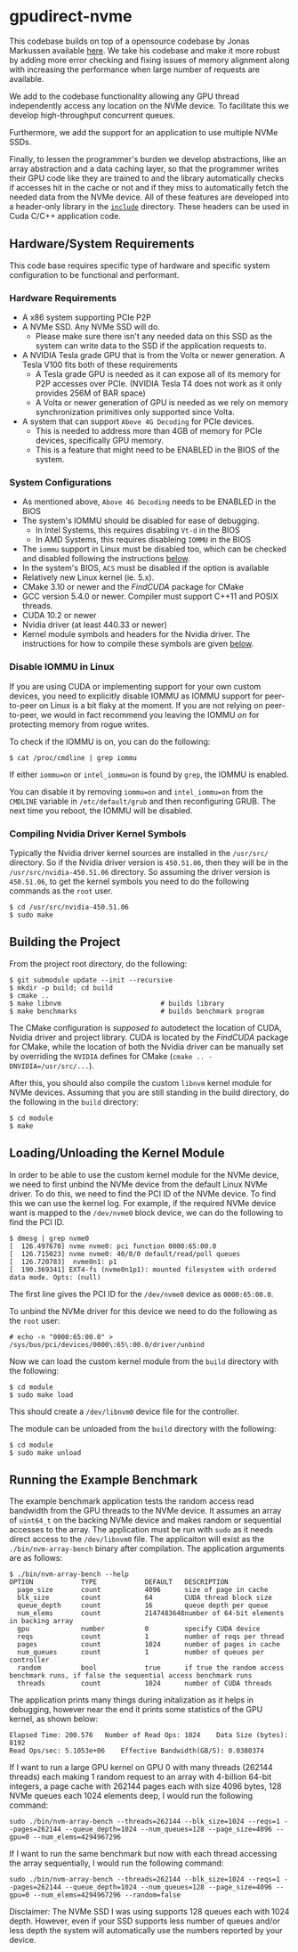 gpudirect-nvme
===============================================================================
This codebase builds on top of a opensource codebase by Jonas Markussen
available [here](https://github.com/enfiskutensykkel/ssd-gpu-dma).
We take his codebase and make it more robust by adding more error checking
and fixing issues of memory alignment along with increasing the performance when large number of requests are available.

We add to the codebase functionality allowing any GPU thread independently
access any location on the NVMe device. To facilitate this we develop high-throughput
concurrent queues.

Furthermore, we add the support for an application to use multiple NVMe SSDs.

Finally, to lessen the programmer's burden we develop abstractions, like an array abstraction
and a data caching layer,
so that the programmer writes their GPU code like they are trained to and the library automatically checks
if accesses hit in the cache or not and if they miss to automatically fetch the needed data from the NVMe device.
All of these features are developed into a header-only library in the [`include`](./include/) directory.
These headers can be used in Cuda C/C++ application code.




Hardware/System Requirements
-------------------------------------------------------------------------------
This code base requires specific type of hardware and specific system configuration to be functional and performant.

### Hardware Requirements ###
* A x86 system supporting PCIe P2P
* A NVMe SSD. Any NVMe SSD will do.
  * Please make sure there isn't any needed data on this SSD  as the system can write data to the SSD if the application requests to.
* A NVIDIA Tesla grade GPU that is from the Volta or newer generation. A Tesla V100 fits both of these requirements
  * A Tesla grade GPU is needed as it can expose all of its memory for P2P accesses over PCIe. (NVIDIA Tesla T4 does not work as it only provides 256M of BAR space)
  * A Volta or newer generation of GPU is needed as we rely on memory synchronization primitives only supported since Volta.
* A system that can support `Above 4G Decoding` for PCIe devices.
  * This is needed to address more than 4GB of memory for PCIe devices, specifically GPU memory.
  * This is a feature that might need to be ENABLED in the BIOS of the system.

### System Configurations ###
* As mentioned above, `Above 4G Decoding` needs to be ENABLED in the BIOS
* The system's IOMMU should be disabled for ease of debugging.
  * In Intel Systems, this requires disabling `Vt-d` in the BIOS
  * In AMD Systems, this requires disableing `IOMMU` in the BIOS
* The `iommu` support in Linux must be disabled too, which can be checked and disabled following the instructions [below](#disable-iommu-in-linux).
* In the system's BIOS, `ACS` must be disabled if the option is available
* Relatively new Linux kernel (ie. 5.x).
* CMake 3.10 or newer and the _FindCUDA_ package for CMake
* GCC version 5.4.0 or newer. Compiler must support C++11 and POSIX threads.
* CUDA 10.2 or newer
* Nvidia driver (at least 440.33 or newer)
* Kernel module symbols and headers for the Nvidia driver. The instructions for how to compile these symbols are given [below](#compiling-nvidia-driver-kernel-symbols).

### Disable IOMMU in Linux ###
If you are using CUDA or implementing support for your own custom devices, 
you need to explicitly disable IOMMU as IOMMU support for peer-to-peer on 
Linux is a bit flaky at the moment. If you are not relying on peer-to-peer,
we would in fact recommend you leaving the IOMMU _on_ for protecting memory 
from rogue writes.

To check if the IOMMU is on, you can do the following:

```
$ cat /proc/cmdline | grep iommu
```

If either `iommu=on` or `intel_iommu=on` is found by `grep`, the IOMMU
is enabled.

You can disable it by removing `iommu=on` and `intel_iommu=on` from the 
`CMDLINE` variable in `/etc/default/grub` and then reconfiguring GRUB.
The next time you reboot, the IOMMU will be disabled.

### Compiling Nvidia Driver Kernel Symbols ###
Typically the Nvidia driver kernel sources are installed in the `/usr/src/` directory.
So if the Nvidia driver version is `450.51.06`, then they will be in the `/usr/src/nvidia-450.51.06` directory.
So assuming the driver version is `450.51.06`, to get the kernel symbols you need to do the following commands as the `root` user.

```
$ cd /usr/src/nvidia-450.51.06
$ sudo make
```

Building the Project
-------------------------------------------------------------------------------
From the project root directory, do the following:

```
$ git submodule update --init --recursive
$ mkdir -p build; cd build
$ cmake ..
$ make libnvm                         # builds library
$ make benchmarks                     # builds benchmark program
```

The CMake configuration is _supposed to_ autodetect the location of CUDA, 
Nvidia driver and project library. CUDA is located by the _FindCUDA_ package for
CMake, while the location of both the Nvidia driver can be manually
set by overriding the `NVIDIA` defines for CMake 
(`cmake .. -DNVIDIA=/usr/src/...`).

After this, you should also compile the custom `libnvm` kernel module for NVMe devices.
Assuming that you are still standing in the build
directory, do the following in the `build` directory:

```
$ cd module
$ make
```

Loading/Unloading the Kernel Module
-------------------------------------------------------------------------------
In order to be able to use the custom kernel module for the NVMe device, we need to first unbind
the NVMe device from the default Linux NVMe driver.
To do this, we need to find the PCI ID of the NVMe device.
To find this we can use the kernel log. For example, if the required NVMe device want is mapped to the `/dev/nvme0` block device, we can do the following to find the PCI ID.

```
$ dmesg | grep nvme0
[  126.497670] nvme nvme0: pci function 0000:65:00.0
[  126.715023] nvme nvme0: 40/0/0 default/read/poll queues
[  126.720783]  nvme0n1: p1
[  190.369341] EXT4-fs (nvme0n1p1): mounted filesystem with ordered data mode. Opts: (null)

```
The first line gives the PCI ID for the `/dev/nvme0` device as `0000:65:00.0`.

To unbind the NVMe driver for this device we need to do the following as the `root` user:

```
# echo -n "0000:65:00.0" > /sys/bus/pci/devices/0000\:65\:00.0/driver/unbind
```

Now we can load the custom kernel module from the `build` directory with the following:

```
$ cd module
$ sudo make load
```

This should create a `/dev/libnvm0` device file for the controller.

The module can be unloaded from the `build` directory with the following:

```
$ cd module
$ sudo make unload
```

Running the Example Benchmark
-------------------------------------------------------------------------------
The example benchmark application tests the random access read bandwidth from the GPU threads to the NVMe device.
It assumes an array of `uint64_t` on the backing NVMe device and makes random or sequential accesses to the array.
The application must be run with `sudo` as it needs direct access to the `/dev/libnvm0` file.
The applicaiton will exist as the `./bin/nvm-array-bench` binary after compilation.
The application arguments are as follows:

``` 
$ ./bin/nvm-array-bench --help
OPTION            TYPE            DEFAULT   DESCRIPTION                         
  page_size       count           4096      size of page in cache               
  blk_size        count           64        CUDA thread block size              
  queue_depth     count           16        queue depth per queue               
  num_elems       count           2147483648number of 64-bit elements in backing array
  gpu             number          0         specify CUDA device                 
  reqs            count           1         number of reqs per thread           
  pages           count           1024      number of pages in cache            
  num_queues      count           1         number of queues per controller     
  random          bool            true      if true the random access benchmark runs, if false the sequential access benchmark runs
  threads         count           1024      number of CUDA threads
```

The application prints many things during initalization as it helps in debugging, however near the end it prints some
statistics of the GPU kernel, as shown below:

```
Elapsed Time: 200.576	Number of Read Ops: 1024	Data Size (bytes): 8192
Read Ops/sec: 5.1053e+06	Effective Bandwidth(GB/S): 0.0380374
```

If I want to run a large GPU kernel on GPU 0 with many threads (262144 threads) each making 1 random request to an array with 4-billion 64-bit integers, a page cache with 262144 pages each with size 4096 bytes, 128 NVMe queues each 1024 elements deep, I would run the following command:

```
sudo ./bin/nvm-array-bench --threads=262144 --blk_size=1024 --reqs=1 --pages=262144 --queue_depth=1024 --num_queues=128 --page_size=4096 --gpu=0 --num_elems=4294967296
```

If I want to run the same benchmark but now with each thread accessing the array sequentially, I would run the following command:

```
sudo ./bin/nvm-array-bench --threads=262144 --blk_size=1024 --reqs=1 --pages=262144 --queue_depth=1024 --num_queues=128 --page_size=4096 --gpu=0 --num_elems=4294967296 --random=false
```

Disclaimer: The NVMe SSD I was using supports 128 queues each with 1024 depth. However, even if your SSD supports less number of queues and/or less depth the system will automatically use the numbers reported by your device.
